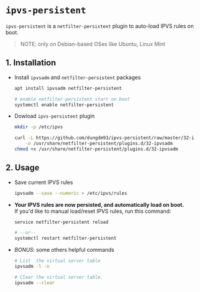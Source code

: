 `ipvs-persistent`
=================
`ipvs-persistent` is a `netfilter-persistent` plugin to auto-load IPVS rules on boot.
> NOTE: only on Debian-based OSes like Ubuntu, Linux Mint

## 1. Installation
* Install `ipvsadm` and `netfilter-persistent` packages
    ```bash
    apt install ipvsadm netfilter-persistent

    # enable netfilter-persistent start on boot
    systemctl enable netfilter-persistent
    ```

* Dowload `ipvs-persistent` plugin
    ```bash
    mkdir -p /etc/ipvs

    curl -L https://github.com/dungdm93/ipvs-persistent/raw/master/32-ipvsadm \
        -o /usr/share/netfilter-persistent/plugins.d/32-ipvsadm
    chmod +x /usr/share/netfilter-persistent/plugins.d/32-ipvsadm
    ```

## 2. Usage
* Save current IPVS rules
    ```bash
    ipvsadm --save --numeric > /etc/ipvs/rules
    ```

* **Your IPVS rules are now persisted, and automatically load on boot.**  
If you'd like to manual load/reset IPVS rules, run this command:
    ```bash
    service netfilter-persistent reload

    # --or--
    systemctl restart netfilter-persistent
    ```

* *BONUS*: some others helpful commands
    ```bash
    # List  the virtual server table
    ipvsadm -l -n

    # Clear the virtual server table.
    ipvsadm --clear
    ```
